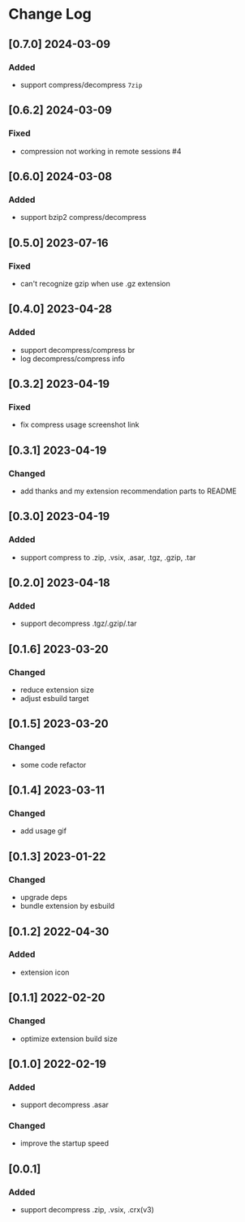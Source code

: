 # Change Log

## [0.7.0] 2024-03-09

### Added

- support compress/decompress `7zip`

## [0.6.2] 2024-03-09

### Fixed

- compression not working in remote sessions #4

## [0.6.0] 2024-03-08

### Added

- support bzip2 compress/decompress

## [0.5.0] 2023-07-16

### Fixed

- can't recognize gzip when use .gz extension

## [0.4.0] 2023-04-28

### Added

- support decompress/compress br
- log decompress/compress info

## [0.3.2] 2023-04-19

### Fixed

- fix compress usage screenshot link

## [0.3.1] 2023-04-19

### Changed

- add thanks and my extension recommendation parts to README

## [0.3.0] 2023-04-19

### Added

- support compress to .zip, .vsix, .asar, .tgz, .gzip, .tar

## [0.2.0] 2023-04-18

### Added

- support decompress .tgz/.gzip/.tar

## [0.1.6] 2023-03-20

### Changed

- reduce extension size
- adjust esbuild target

## [0.1.5] 2023-03-20

### Changed

- some code refactor

## [0.1.4] 2023-03-11

### Changed

- add usage gif

## [0.1.3] 2023-01-22

### Changed

- upgrade deps
- bundle extension by esbuild

## [0.1.2] 2022-04-30

### Added

- extension icon

## [0.1.1] 2022-02-20

### Changed

- optimize extension build size

## [0.1.0] 2022-02-19

### Added

- support decompress .asar

### Changed

- improve the startup speed

## [0.0.1]

### Added

- support decompress .zip, .vsix, .crx(v3)
